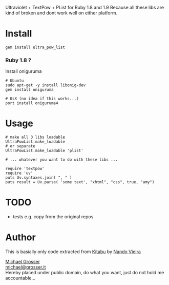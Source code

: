 Ultraviolet + TextPow + PList for Ruby 1.8 and 1.9
Because all these libs are kind of broken and dont work well on either platform.

Install
=======
    gem install ultra_pow_list

### Ruby 1.8 ?
Install oniguruma

    # Ubuntu
    sudo apt-get -y install libonig-dev
    gem install oniguruma

    # OsX (no idea if this works...)
    port install oniguruma4

Usage
=====

    # make all 3 libs loadable
    UltraPowList.make_loadable
    # or separate
    UltraPowList.make_loadable 'plist'

    # ... whatever you want to do with these libs ...

    require 'textpow'
    require 'uv'
    puts Uv.syntaxes.join( ", " )
    puts result = Uv.parse( 'some text', "xhtml", "css", true, "amy")

TODO
====
 - tests e.g. copy from the original repos

Author
======
This is basially only code extracted from [Kitabu](https://github.com/fnando/kitabu)
 by [Nando Vieira](http://simplesideias.com.br/)

[Michael Grosser](http://grosser.it)<br/>
michael@grosser.it<br/>
Hereby placed under public domain, do what you want, just do not hold me accountable...
